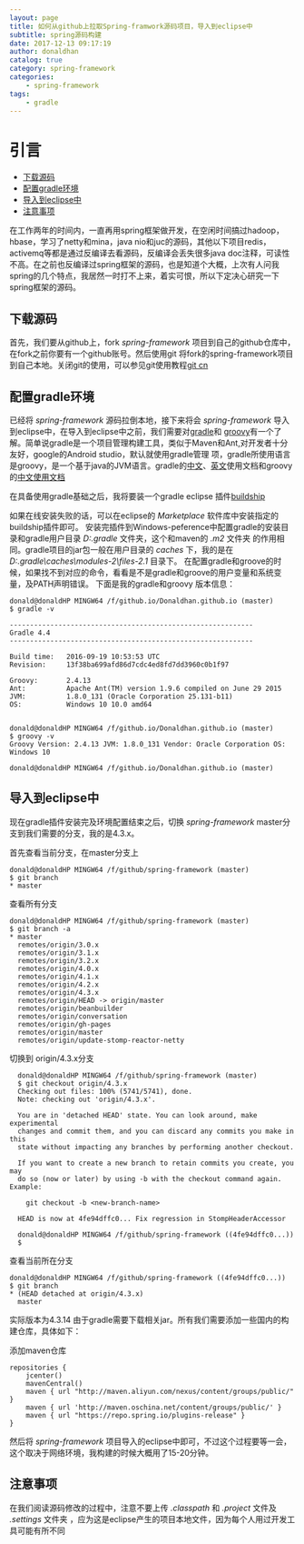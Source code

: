 ```yaml
---
layout: page
title: 如何从github上拉取Spring-framwork源码项目，导入到eclipse中
subtitle: spring源码构建
date: 2017-12-13 09:17:19
author: donaldhan
catalog: true
category: spring-framework
categories:
    - spring-framework
tags:
    - gradle
---
```

# 引言
* [下载源码](#下载源码)
* [配置gradle环境](#配置gradle环境)
* [导入到eclipse中](#导入到eclipse中)
* [注意事项](#注意事项)   

在工作两年的时间内，一直再用spring框架做开发，在空闲时间搞过hadoop，hbase，学习了netty和mina，java nio和juc的源码，其他以下项目redis，activemq等都是通过反编译去看源码，反编译会丢失很多java doc注释，可读性不高。在之前也反编译过spring框架的源码，也是知道个大概，上次有人问我spring的几个特点，我居然一时打不上来，着实可恨，所以下定决心研究一下spring框架的源码。

## 下载源码
首先，我们要从github上，fork *spring-framework* 项目到自己的github仓库中，在fork之前你要有一个github账号。然后使用git
将fork的spring-framework项目到自己本地。关闭git的使用，可以参见git使用教程[git cn][git-cn-url]

[git-cn-url]: https://www.liaoxuefeng.com/wiki/0013739516305929606dd18361248578c67b8067c8c017b000 "git-cn-url"

## 配置gradle环境
已经将 *spring-framework* 源码拉倒本地，接下来将会 *spring-framework* 导入到eclipse中，在导入到eclipse中之前，我们需要对[gradle][gradle-offical]和
[groovy][groovy-offical]有一个了解。简单说gradle是一个项目管理构建工具，类似于Maven和Ant,对开发者十分友好，google的Android studio，默认就使用gradle管理
项，gradle所使用语言是groovy，是一个基于java的JVM语言。gradle的[中文][Gradle-cn]、[英文][Gradle-User-Guide]使用文档和groovy的[中文使用文档][Groovy-cn]  

[gradle-offical]: https://gradle.org/ "gradle 官方网站"
[Gradle-cn]:http://www.yiibai.com/gradle/  "gradle 中文使用文档"
[Gradle-User-Guide]: http://wiki.jikexueyuan.com/project/GradleUserGuide-Wiki/ "gradle 官方使用文档"

[groovy-offical]:http://www.groovy-lang.org/ "groovy 官方网站"
[Groovy-cn]:https://www.w3cschool.cn/groovy "groovy 中文教程"

在具备使用gradle基础之后，我将要装一个gradle eclipse 插件[buildship][buildship-url]

[buildship-url]:https://github.com/eclipse/buildship/blob/master/docs/user/Installation.md "buildship"

如果在线安装失败的话，可以在eclipse的 *Marketplace* 软件库中安装指定的buildship插件即可。 安装完插件到Windows-peference中配置gradle的安装目录和gradle用户目录 *D:.gradle* 文件夹，这个和maven的 *.m2* 文件夹 的作用相同。gradle项目的jar包一般在用户目录的 *caches* 下，我的是在 *D:.gradle\caches\modules-2\files-2.1* 目录下。
在配置gradle和groove的时候，如果找不到对应的命令，看看是不是gradle和groove的用户变量和系统变量，及PATH声明错误。
下面是我的gradle和groovy 版本信息：

```
donald@donaldHP MINGW64 /f/github.io/Donaldhan.github.io (master)
$ gradle -v

------------------------------------------------------------
Gradle 4.4
------------------------------------------------------------

Build time:   2016-09-19 10:53:53 UTC
Revision:     13f38ba699afd86d7cdc4ed8fd7dd3960c0b1f97

Groovy:       2.4.13
Ant:          Apache Ant(TM) version 1.9.6 compiled on June 29 2015
JVM:          1.8.0_131 (Oracle Corporation 25.131-b11)
OS:           Windows 10 10.0 amd64


donald@donaldHP MINGW64 /f/github.io/Donaldhan.github.io (master)
$ groovy -v
Groovy Version: 2.4.13 JVM: 1.8.0_131 Vendor: Oracle Corporation OS: Windows 10

donald@donaldHP MINGW64 /f/github.io/Donaldhan.github.io (master)
```
## 导入到eclipse中
现在gradle插件安装完及环境配置结束之后，切换 *spring-framework*  master分支到我们需要的分支，我的是4.3.x。


首先查看当前分支，在master分支上
```
donald@donaldHP MINGW64 /f/github/spring-framework (master)
$ git branch
* master
```
查看所有分支
```
donald@donaldHP MINGW64 /f/github/spring-framework (master)
$ git branch -a
* master
  remotes/origin/3.0.x
  remotes/origin/3.1.x
  remotes/origin/3.2.x
  remotes/origin/4.0.x
  remotes/origin/4.1.x
  remotes/origin/4.2.x
  remotes/origin/4.3.x
  remotes/origin/HEAD -> origin/master
  remotes/origin/beanbuilder
  remotes/origin/conversation
  remotes/origin/gh-pages
  remotes/origin/master
  remotes/origin/update-stomp-reactor-netty
```
切换到 origin/4.3.x分支
```
  donald@donaldHP MINGW64 /f/github/spring-framework (master)
  $ git checkout origin/4.3.x
  Checking out files: 100% (5741/5741), done.
  Note: checking out 'origin/4.3.x'.

  You are in 'detached HEAD' state. You can look around, make experimental
  changes and commit them, and you can discard any commits you make in this
  state without impacting any branches by performing another checkout.

  If you want to create a new branch to retain commits you create, you may
  do so (now or later) by using -b with the checkout command again. Example:

    git checkout -b <new-branch-name>

  HEAD is now at 4fe94dffc0... Fix regression in StompHeaderAccessor

  donald@donaldHP MINGW64 /f/github/spring-framework ((4fe94dffc0...))
  $
```
查看当前所在分支
```
donald@donaldHP MINGW64 /f/github/spring-framework ((4fe94dffc0...))
$ git branch
* (HEAD detached at origin/4.3.x)
  master
```
实际版本为4.3.14
由于gradle需要下载相关jar。所有我们需要添加一些国内的构建仓库，具体如下：

添加maven仓库
```
repositories {
    jcenter()
    mavenCentral()
    maven { url "http://maven.aliyun.com/nexus/content/groups/public/" }
    maven { url 'http://maven.oschina.net/content/groups/public/' }
    maven { url "https://repo.spring.io/plugins-release" }
}
```

然后将 *spring-framework* 项目导入的eclipse中即可，不过这个过程要等一会，这个取决于网络环境，我构建的时候大概用了15-20分钟。
## 注意事项
在我们阅读源码修改的过程中，注意不要上传 *.classpath* 和 *.project* 文件及 *.settings* 文件夹 ，应为这是eclipse产生的项目本地文件，因为每个人用过开发工具可能有所不同
